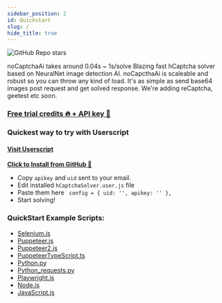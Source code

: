 ```yaml
---
sidebar_position: 2
id: Quickstart
slug: /
hide_title: true
---
```

![GitHub Repo stars](https://img.shields.io/github/stars/shimuldn/hCaptchaSolverApi?style=flat-square)

noCaptchaAi takes around 0.04s ~ 1s/solve Blazing fast hCaptcha solver based on NeuralNet image detection AI. noCapcthaAi is scaleable and robust so you can throw any kind of load. It's as simple as send base64 images post request and get solved response. We're adding reCaptcha, geetest etc soon.

### [Free trial credits 🔥 + API key 🔗](https://nocaptchaai.com/register)



### Quickest way to try with Userscript
#### [Visit Userscript](/userscript)

**[Click to Install from GitHub 🔗](https://github.com/noCaptchaAi/hCaptchaSolver.user.js)**

- Copy `apikey` and `uid` sent to your email.
- Edit installed `hCaptchaSolver.user.js` file
- Paste them here ` config = { uid: '', apikey: '' },`
- Start solving!

### QuickStart Example Scripts:

- [Selenium.js](https://github.com/shimuldn/hCaptchaSolverApi/blob/main/usage_examples/example-selenium.py)
- [Puppeteer.js](https://github.com/shimuldn/hCaptchaSolverApi/blob/main/usage_examples/puppeteer.js)
- [Puppeteer2.js](https://github.com/shimuldn/hCaptchaSolverApi/blob/main/usage_examples/puppeteer2.js)
- [PuppeteerTypeScript.ts](https://github.com/shimuldn/hCaptchaSolverApi/blob/main/usage_examples/puppeteer.ts)
- [Python.py](https://github.com/shimuldn/hCaptchaSolverApi/blob/main/usage_examples/example2.py)
- [Python_requests.py](https://github.com/shimuldn/hCaptchaSolverApi/blob/main/usage_examples/python_requests.py)
- [Playwright.js](https://github.com/shimuldn/hCaptchaSolverApi/blob/main/usage_examples/playwright.js)
- [Node.js](https://github.com/shimuldn/hCaptchaSolverApi/blob/main/usage_examples/node.js)
- [JavaScript.js](https://github.com/shimuldn/hCaptchaSolverApi/blob/main/usage_examples/javascript.js)


